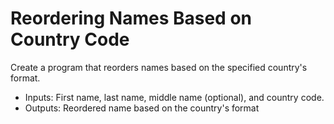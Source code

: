 # Reordering Names Based on Country Code

Create a program that reorders names based on the specified country's format.

- Inputs: First name, last name, middle name (optional), and country code.
- Outputs: Reordered name based on the country's format
